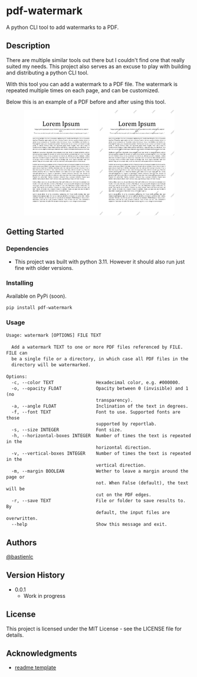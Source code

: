 # pdf-watermark

A python CLI tool to add watermarks to a PDF.

## Description

There are multiple similar tools out there but I couldn't find one that really suited my needs. This project also serves as an excuse to play with building and distributing a python CLI tool.

With this tool you can add a watermark to a PDF file. The watermark is repeated multiple times on each page, and can be customized.

Below this is an example of a PDF before and after using this tool.

<p align="middle">
  <img src="images/before.png" width="40%" />
  <img src="images/after.png" width="40%" />
</p>

## Getting Started

### Dependencies

* This project was built with python 3.11. However it should also run just fine with older versions.

### Installing

Available on PyPi (soon).

```
pip install pdf-watermark
```

### Usage

```
Usage: watermark [OPTIONS] FILE TEXT

  Add a watermark TEXT to one or more PDF files referenced by FILE. FILE can
  be a single file or a directory, in which case all PDF files in the
  directory will be watermarked.

Options:
  -c, --color TEXT                Hexadecimal color, e.g. #000000.
  -o, --opacity FLOAT             Opacity between 0 (invisible) and 1 (no
                                  transparency).
  -a, --angle FLOAT               Inclination of the text in degrees.
  -f, --font TEXT                 Font to use. Supported fonts are those
                                  supported by reportlab.
  -s, --size INTEGER              Font size.
  -h, --horizontal-boxes INTEGER  Number of times the text is repeated in the
                                  horizontal direction.
  -v, --vertical-boxes INTEGER    Number of times the text is repeated in the
                                  vertical direction.
  -m, --margin BOOLEAN            Wether to leave a margin around the page or
                                  not. When False (default), the text will be
                                  cut on the PDF edges.
  -r, --save TEXT                 File or folder to save results to. By
                                  default, the input files are overwritten.
  --help                          Show this message and exit.
```

## Authors

[@bastienlc](https://github.com/bastienlc)

## Version History

* 0.0.1
    * Work in progress

## License

This project is licensed under the MIT License - see the LICENSE file for details.

## Acknowledgments

* [readme template](https://gist.github.com/DomPizzie/7a5ff55ffa9081f2de27c315f5018afc)
